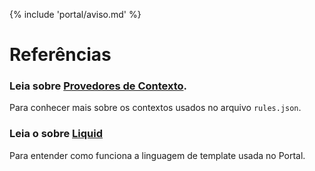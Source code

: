 {% include 'portal/aviso.md' %}

# Referências

### Leia sobre [Provedores de Contexto](provedores-de-contexto.html).
Para conhecer mais sobre os contextos usados no arquivo `rules.json`.

### Leia o sobre [Liquid](liquid/index.html)
Para entender como funciona a linguagem de template usada no Portal.
